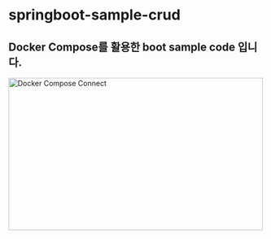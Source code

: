 # springboot-sample-crud

## Docker Compose를 활용한 boot sample code 입니다.
<img src="https://github.com/user-attachments/assets/45f439a8-77c9-43ef-8608-f48a4aaae656" alt="Docker Compose Connect"
width="500" height="300">
